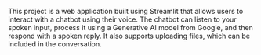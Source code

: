 This project is a web application built using Streamlit that allows users to interact with a chatbot using their voice. The chatbot can listen to your spoken input, process it using a Generative AI model from Google, and then respond with a spoken reply. It also supports uploading files, which can be included in the conversation.
